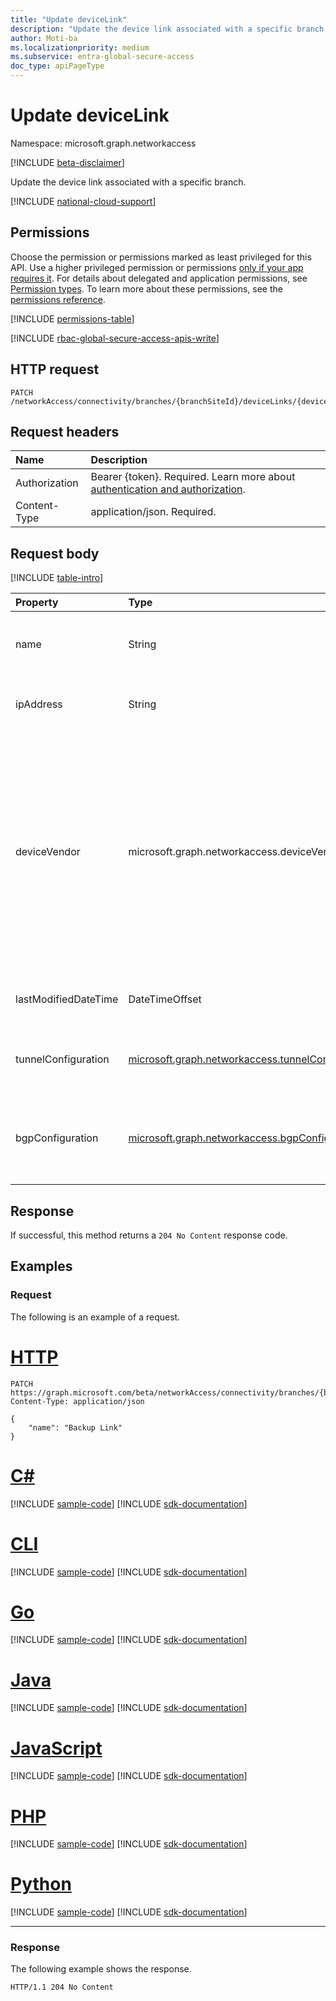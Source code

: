 ```yaml
---
title: "Update deviceLink"
description: "Update the device link associated with a specific branch."
author: Moti-ba
ms.localizationpriority: medium
ms.subservice: entra-global-secure-access
doc_type: apiPageType
---
```


# Update deviceLink
Namespace: microsoft.graph.networkaccess

[!INCLUDE [beta-disclaimer](../../includes/beta-disclaimer.md)]

Update the device link associated with a specific branch.

[!INCLUDE [national-cloud-support](../../includes/global-only.md)]

## Permissions
Choose the permission or permissions marked as least privileged for this API. Use a higher privileged permission or permissions [only if your app requires it](/graph/permissions-overview#best-practices-for-using-microsoft-graph-permissions). For details about delegated and application permissions, see [Permission types](/graph/permissions-overview#permission-types). To learn more about these permissions, see the [permissions reference](/graph/permissions-reference).

<!-- { "blockType": "permissions", "name": "networkaccess_devicelink_update" } -->
[!INCLUDE [permissions-table](../includes/permissions/networkaccess-devicelink-update-permissions.md)]

[!INCLUDE [rbac-global-secure-access-apis-write](../includes/rbac-for-apis/rbac-global-secure-access-apis-write.md)]

## HTTP request

<!-- {
  "blockType": "ignored"
}
-->
``` http
PATCH /networkAccess/connectivity/branches/{branchSiteId}/deviceLinks/{deviceLinkId}
```

## Request headers
|Name|Description|
|:---|:---|
|Authorization|Bearer {token}. Required. Learn more about [authentication and authorization](/graph/auth/auth-concepts).|
|Content-Type|application/json. Required.|

## Request body
[!INCLUDE [table-intro](../../includes/update-property-table-intro.md)]


|Property|Type|Description|
|:---|:---|:---|
|name|String|Represents the name or identifier associated with a device link. Required.|
|ipAddress|String|Represents the IP address associated with a device link. Required.|
|deviceVendor|microsoft.graph.networkaccess.deviceVendor|Represents the vendor or manufacturer of the device associated with a device link. The possible values are: `barracudaNetworks`, `checkPoint`, `ciscoMeraki`, `citrix`, `fortinet`, `hpeAruba`, `netFoundry`, `nuage`, `openSystems`, `paloAltoNetworks`, `riverbedTechnology`, `silverPeak`, `vmWareSdWan`, `versa`, `other`. Required.|
|lastModifiedDateTime|DateTimeOffset|Represents the date and time when the device link was last modified. Required.|
|tunnelConfiguration|[microsoft.graph.networkaccess.tunnelConfiguration](../resources/networkaccess-tunnelconfiguration.md)|Represents the tunnel configuration settings associated with a device link. Required.|
|bgpConfiguration|[microsoft.graph.networkaccess.bgpConfiguration](../resources/networkaccess-bgpconfiguration.md)|Represents the Border Gateway Protocol (BGP) configuration settings associated with a device link. Required.|



## Response

If successful, this method returns a `204 No Content` response code.

## Examples

### Request
The following is an example of a request.
# [HTTP](#tab/http)
<!-- {
  "blockType": "request",
  "name": "update_devicelink"
}
-->
``` http
PATCH https://graph.microsoft.com/beta/networkAccess/connectivity/branches/{branchSiteId}/deviceLinks/{deviceLinkId}
Content-Type: application/json

{
    "name": "Backup Link"
}
```

# [C#](#tab/csharp)
[!INCLUDE [sample-code](../includes/snippets/csharp/update-devicelink-csharp-snippets.md)]
[!INCLUDE [sdk-documentation](../includes/snippets/snippets-sdk-documentation-link.md)]

# [CLI](#tab/cli)
[!INCLUDE [sample-code](../includes/snippets/cli/update-devicelink-cli-snippets.md)]
[!INCLUDE [sdk-documentation](../includes/snippets/snippets-sdk-documentation-link.md)]

# [Go](#tab/go)
[!INCLUDE [sample-code](../includes/snippets/go/update-devicelink-go-snippets.md)]
[!INCLUDE [sdk-documentation](../includes/snippets/snippets-sdk-documentation-link.md)]

# [Java](#tab/java)
[!INCLUDE [sample-code](../includes/snippets/java/update-devicelink-java-snippets.md)]
[!INCLUDE [sdk-documentation](../includes/snippets/snippets-sdk-documentation-link.md)]

# [JavaScript](#tab/javascript)
[!INCLUDE [sample-code](../includes/snippets/javascript/update-devicelink-javascript-snippets.md)]
[!INCLUDE [sdk-documentation](../includes/snippets/snippets-sdk-documentation-link.md)]

# [PHP](#tab/php)
[!INCLUDE [sample-code](../includes/snippets/php/update-devicelink-php-snippets.md)]
[!INCLUDE [sdk-documentation](../includes/snippets/snippets-sdk-documentation-link.md)]

# [Python](#tab/python)
[!INCLUDE [sample-code](../includes/snippets/python/update-devicelink-python-snippets.md)]
[!INCLUDE [sdk-documentation](../includes/snippets/snippets-sdk-documentation-link.md)]

---

### Response
The following example shows the response.
<!-- {
  "blockType": "response",
  "truncated": true
}
-->
``` http
HTTP/1.1 204 No Content
```



